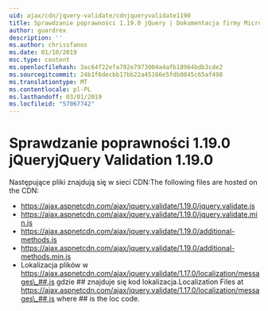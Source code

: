 ```yaml
---
uid: ajax/cdn/jquery-validate/cdnjqueryvalidate1190
title: Sprawdzanie poprawności 1.19.0 jQuery | Dokumentacja firmy Microsoft
author: guardrex
description: ''
ms.author: chrissfanos
ms.date: 01/10/2019
msc.type: content
ms.openlocfilehash: 3ac64f22efa792e7973004a4afb18964bdb3cde2
ms.sourcegitcommit: 24b1f6decbb17bb22a45166e5fdb0845c65af498
ms.translationtype: MT
ms.contentlocale: pl-PL
ms.lasthandoff: 03/01/2019
ms.locfileid: "57067742"
---
```

<a name="jquery-validation-1190"></a><span data-ttu-id="3ec15-102">Sprawdzanie poprawności 1.19.0 jQuery</span><span class="sxs-lookup"><span data-stu-id="3ec15-102">jQuery Validation 1.19.0</span></span>
====================
<span data-ttu-id="3ec15-103">Następujące pliki znajdują się w sieci CDN:</span><span class="sxs-lookup"><span data-stu-id="3ec15-103">The following files are hosted on the CDN:</span></span>

- https://ajax.aspnetcdn.com/ajax/jquery.validate/1.19.0/jquery.validate.js
- https://ajax.aspnetcdn.com/ajax/jquery.validate/1.19.0/jquery.validate.min.js
- https://ajax.aspnetcdn.com/ajax/jquery.validate/1.19.0/additional-methods.js
- https://ajax.aspnetcdn.com/ajax/jquery.validate/1.19.0/additional-methods.min.js
- <span data-ttu-id="3ec15-104">Lokalizacja plików w https://ajax.aspnetcdn.com/ajax/jquery.validate/1.17.0/localization/messages\_##.js gdzie ## znajduje się kod lokalizacja.</span><span class="sxs-lookup"><span data-stu-id="3ec15-104">Localization Files at https://ajax.aspnetcdn.com/ajax/jquery.validate/1.17.0/localization/messages\_##.js where ## is the loc code.</span></span>
